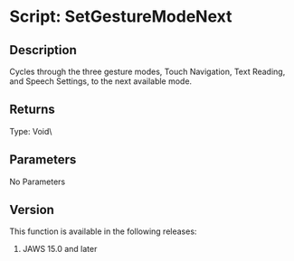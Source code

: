 # Script: SetGestureModeNext

## Description

Cycles through the three gesture modes, Touch Navigation, Text Reading,
and Speech Settings, to the next available mode.

## Returns

Type: Void\

## Parameters

No Parameters

## Version

This function is available in the following releases:

1.  JAWS 15.0 and later
